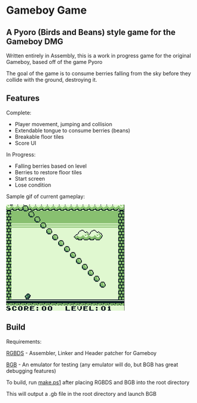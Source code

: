 # Gameboy Game
## A Pyoro (Birds and Beans) style game for the Gameboy DMG

Written entirely in Assembly, this is a work in progress game for the original Gameboy, based off of the game Pyoro

The goal of the game is to consume berries falling from the sky before they collide with the ground, destroying it.

## Features

Complete:

- Player movement, jumping and collision
- Extendable tongue to consume berries (beans)
- Breakable floor tiles
- Score UI

In Progress:
- Falling berries based on level
- Berries to restore floor tiles
- Start screen
- Lose condition

Sample gif of current gameplay:

![Gameplay gif sample](readme.gif)

## Build

Requirements:

[RGBDS] - Assembler, Linker and Header patcher for Gameboy

[BGB] - An emulator for testing (any emulator will do, but BGB has great debugging features)

To build, run [make.ps1](make.ps1) after placing RGBDS and BGB into the root directory

This will output a .gb file in the root directory and launch BGB


   [RGBDS]: <https://rgbds.gbdev.io/>
   [BGB]: <https://bgb.bircd.org/>

